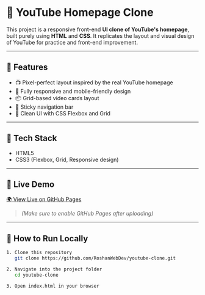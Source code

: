 # 🎥 YouTube Homepage Clone

This project is a responsive front-end **UI clone of YouTube's homepage**, built purely using **HTML** and **CSS**. It replicates the layout and visual design of YouTube for practice and front-end improvement.

---

## 🌟 Features

- 📺 Pixel-perfect layout inspired by the real YouTube homepage
- 📱 Fully responsive and mobile-friendly design
- 📦 Grid-based video cards layout
- 🧭 Sticky navigation bar
- 🎨 Clean UI with CSS Flexbox and Grid

---

## 🚀 Tech Stack

- HTML5  
- CSS3 (Flexbox, Grid, Responsive design)

---

## 🔗 Live Demo

[🌍 View Live on GitHub Pages](https://roshanwebdev.github.io/youtube-clone/)  
> *(Make sure to enable GitHub Pages after uploading)*

---

## 📁 How to Run Locally

```bash
1. Clone this repository
   git clone https://github.com/RoshanWebDev/youtube-clone.git

2. Navigate into the project folder
   cd youtube-clone

3. Open index.html in your browser
